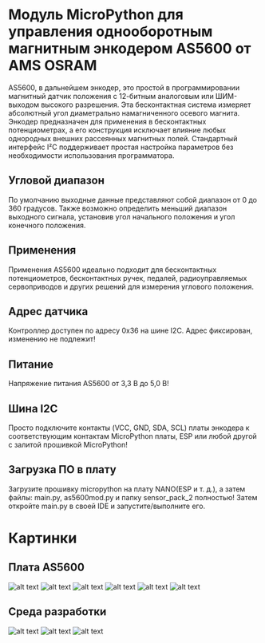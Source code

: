 # Модуль MicroPython для управления однооборотным магнитным энкодером AS5600 от AMS OSRAM
AS5600, в дальнейшем энкодер, это простой в программировании магнитный датчик положения с 12-битным аналоговым или ШИМ-выходом высокого разрешения. 
Эта бесконтактная система измеряет абсолютный угол диаметрально намагниченного осевого магнита. Энкодер предназначен для применения в бесконтактных потенциометрах, 
а его конструкция исключает влияние любых однородных внешних рассеянных магнитных полей.
Стандартный интерфейс I²C поддерживает простая настройка параметров без необходимости использования программатора.
## Угловой диапазон
По умолчанию выходные данные представляют собой диапазон от 0 до 360 градусов. Также возможно определить меньший диапазон выходного сигнала, 
установив угол начального положения и угол конечного положения.

## Применения

Применения
AS5600 идеально подходит для бесконтактных потенциометров, бесконтактных ручек, педалей, радиоуправляемых сервоприводов и других решений для измерения углового положения.

## Адрес датчика
Контроллер доступен по адресу 0x36 на шине I2C. Адрес фиксирован, изменению не подлежит! 

## Питание
Напряжение питания AS5600 от 3,3 В до 5,0 В!

## Шина I2C
Просто подключите контакты (VCC, GND, SDA, SCL) платы энкодера к соответствующим контактам MicroPython платы, 
ESP или любой другой с залитой прошивкой MicroPython!

## Загрузка ПО в плату
Загрузите прошивку micropython на плату NANO(ESP и т. д.), а затем файлы: main.py, as5600mod.py и папку sensor_pack_2 полностью!
Затем откройте main.py в своей IDE и запустите/выполните его.

# Картинки
## Плата AS5600
![alt text](https://github.com/octaprog7/as5600/blob/master/pics/board/board_0.jpg)
![alt text](https://github.com/octaprog7/as5600/blob/master/pics/board/board_1.jpg)
![alt text](https://github.com/octaprog7/as5600/blob/master/pics/board/board_2.jpg)
![alt text](https://github.com/octaprog7/as5600/blob/master/pics/board/board_3.jpg)
![alt text](https://github.com/octaprog7/as5600/blob/master/pics/board/board_4.jpg)
![alt text](https://github.com/octaprog7/as5600/blob/master/pics/board/board_5.jpg)
## Среда разработки
![alt text](https://github.com/octaprog7/as5600/blob/master/pics/ide_1.png)
![alt text](https://github.com/octaprog7/as5600/blob/master/pics/ide_2.png)
![alt text](https://github.com/octaprog7/as5600/blob/master/pics/ide_3.png)

